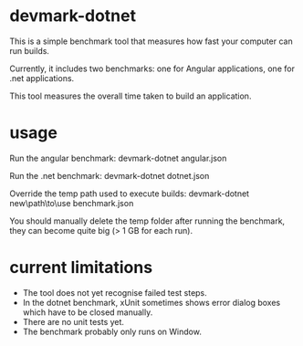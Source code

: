 ﻿# devmark-dotnet

This is a simple benchmark tool that measures how fast your computer can run builds.

Currently, it includes two benchmarks: one for Angular applications, one for .net applications.

This tool measures the overall time taken to build an application.

# usage

Run the angular benchmark:
devmark-dotnet angular.json

Run the .net benchmark:
devmark-dotnet dotnet.json

Override the temp path used to execute builds:
devmark-dotnet new\path\to\use benchmark.json

You should manually delete the temp folder after running the benchmark, they can become quite big (> 1 GB for each run).


# current limitations

- The tool does not yet recognise failed test steps.
- In the dotnet benchmark, xUnit sometimes shows error dialog boxes which have to be closed manually.
- There are no unit tests yet.
- The benchmark probably only runs on Window.


